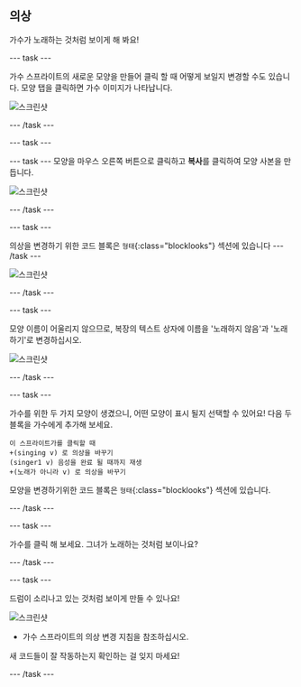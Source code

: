 ## 의상

가수가 노래하는 것처럼 보이게 해 봐요!

\--- task \---

가수 스프라이트의 새로운 모양을 만들어 클릭 할 때 어떻게 보일지 변경할 수도 있습니다. 모양 탭을 클릭하면 가수 이미지가 나타납니다.

![스크린샷](images/band-singer-costume-annotated.png)

\--- /task \---

\--- task \---

\--- task \--- 모양을 마우스 오른쪽 버튼으로 클릭하고 **복사**를 클릭하여 모양 사본을 만듭니다.

![스크린샷](images/band-singer-duplicate.png)

\--- /task \---

\--- task \---

의상을 변경하기 위한 코드 블록은 `형태`{:class="blocklooks"} 섹션에 있습니다 \--- /task \---

![스크린샷](images/band-singer-click.png)

\--- /task \---

\--- task \---

모양 이름이 어울리지 않으므로, 복장의 텍스트 상자에 이름을 '노래하지 않음'과 '노래하기'로 변경하십시오.

![스크린샷](images/band-singer-name-annotated.png)

\--- /task \---

\--- task \---

가수를 위한 두 가지 모양이 생겼으니, 어떤 모양이 표시 될지 선택할 수 있어요! 다음 두 블록을 가수에게 추가해 보세요.

```blocks3
이 스프라이트가를 클릭할 때
+(singing v) 로 의상을 바꾸기
(singer1 v) 음성을 완료 될 때까지 재생
+(노래가 아니라 v) 로 의상을 바꾸기
```

모양을 변경하기위한 코드 블록은 `형태`{:class="blocklooks"} 섹션에 있습니다.

\--- /task \---

\--- task \---

가수를 클릭 해 보세요. 그녀가 노래하는 것처럼 보이나요?

\--- /task \---

\--- task \---

드럼이 소리나고 있는 것처럼 보이게 만들 수 있나요!

![스크린샷](images/band-drum-final.png)

- 가수 스프라이트의 의상 변경 지침을 참조하십시오.

새 코드들이 잘 작동하는지 확인하는 걸 잊지 마세요!

\--- /task \---